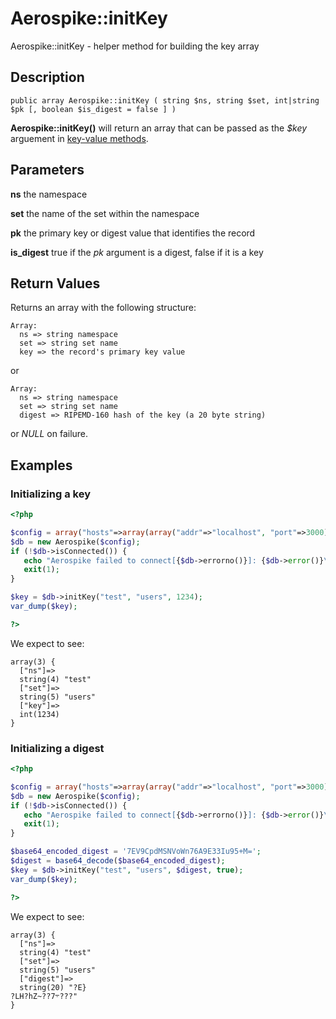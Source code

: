 
# Aerospike::initKey

Aerospike::initKey - helper method for building the key array

## Description

```
public array Aerospike::initKey ( string $ns, string $set, int|string $pk [, boolean $is_digest = false ] )
```

**Aerospike::initKey()** will return an array that can be passed as the
*$key* arguement in [key-value methods](apiref_kv.md).

## Parameters

**ns** the namespace

**set** the name of the set within the namespace

**pk** the primary key or digest value that identifies the record

**is_digest** true if the *pk* argument is a digest, false if it is a key

## Return Values

Returns an array with the following structure:
```
Array:
  ns => string namespace
  set => string set name
  key => the record's primary key value
```
or
```
Array:
  ns => string namespace
  set => string set name
  digest => RIPEMD-160 hash of the key (a 20 byte string)
```
or *NULL* on failure.

## Examples

### Initializing a key
```php
<?php

$config = array("hosts"=>array(array("addr"=>"localhost", "port"=>3000)));
$db = new Aerospike($config);
if (!$db->isConnected()) {
   echo "Aerospike failed to connect[{$db->errorno()}]: {$db->error()}\n";
   exit(1);
}

$key = $db->initKey("test", "users", 1234);
var_dump($key);

?>
```

We expect to see:

```
array(3) {
  ["ns"]=>
  string(4) "test"
  ["set"]=>
  string(5) "users"
  ["key"]=>
  int(1234)
}
```

### Initializing a digest
```php
<?php

$config = array("hosts"=>array(array("addr"=>"localhost", "port"=>3000)));
$db = new Aerospike($config);
if (!$db->isConnected()) {
   echo "Aerospike failed to connect[{$db->errorno()}]: {$db->error()}\n";
   exit(1);
}

$base64_encoded_digest = '7EV9CpdMSNVoWn76A9E33Iu95+M=';
$digest = base64_decode($base64_encoded_digest);
$key = $db->initKey("test", "users", $digest, true);
var_dump($key);

?>
```

We expect to see:

```
array(3) {
  ["ns"]=>
  string(4) "test"
  ["set"]=>
  string(5) "users"
  ["digest"]=>
  string(20) "?E}
?LH?hZ~??7܋???"
}
```

